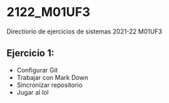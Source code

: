 # 2122_M01UF3
Directiorio de ejercicios de sistemas 2021-22 M01UF3


## Ejercicio 1:
* Configurar Git
* Trabajar con Mark Down
* Sincronizar repositorio
* Jugar al lol
